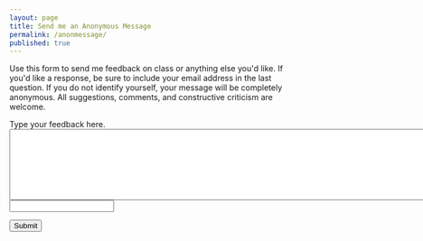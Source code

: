 ```yaml
---
layout: page
title: Send me an Anonymous Message
permalink: /anonmessage/
published: true
---
```

Use this form to send me feedback on class or anything else you'd like.  If you'd like a response, be sure to include your email address in the last question.  If you do not identify yourself, your message will be completely anonymous.  All suggestions, comments, and constructive criticism are welcome.

<form action="https://docs.google.com/forms/d/15qUqH-4keHS_t-2cqoQroyg8buciLIMMHSeQaOJ6VIo/formResponse?embedded=true" method="POST" id="ss-form" target="_self" onsubmit=""><ol role="list" class="ss-question-list" style="padding-left: 0;">
<div dir="auto" class="ss-item ss-item-required ss-paragraph-text"><div class="ss-form-entry">
<label class="ss-q-item-label" for="entry_2955050"><div class="ss-q-title">Type your feedback here.
<label for="itemView.getDomIdToLabel()" aria-label="(Required field)"></label>
<textarea name="entry.2955050" rows="8" cols="100" class="ss-q-long" id="entry_2955050" dir="auto" aria-label="Type your feedback here.  " aria-required="true" required=""></textarea>
<input type="text" name="entry.1000001" value="" class="ss-q-short" id="entry_1000001" dir="auto" aria-label="If you&#39;d like a response, provide your email address.  " title="">

<input type="hidden" name="draftResponse" value="[,,&quot;5817155565133853645&quot;]
">
<input type="hidden" name="pageHistory" value="0">



<input type="hidden" name="fbzx" value="5817155565133853645">

<input type="submit" name="submit" value="Submit" id="ss-submit" class="jfk-button jfk-button-action ">
</form>


<!-- Form Alert Box -->

<!-- Hidden iframe -->
<iframe name="secret-frame" width="0" height="0" border="0" style="display: none;"></iframe>

<!-- Script to show dialogue and reset form -->
<script>
// replace "ss-submit" with the ID of your submit button
document.getElementById("ss-submit").addEventListener("click", function(){
  // replace the "It works!" with what you want to appear in the Javascript dialogue
  alert("Thanks!  Your anonymous feedback has been submitted.")
  // replace "ss-form" with the ID of your form
  document.getElementById("ss-form").reset();
});
</script>
